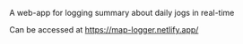 A web-app for logging summary about daily jogs in real-time

Can be accessed at https://map-logger.netlify.app/

